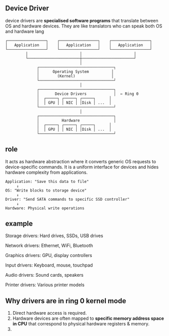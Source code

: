 ## Device Driver
device drivers are **specialised software programs** that translate between OS and hardware devices. They
are like translators who can speak both OS and hardware lang

```
┌─────────────────┐    ┌─────────────────┐    ┌─────────────────┐
│   Application   │    │   Application   │    │   Application   │
└─────────────────┘    └─────────────────┘    └─────────────────┘
         │                       │                       │
         └───────────────────────┼───────────────────────┘
                                 │
              ┌─────────────────────────────────┐
              │      Operating System          │
              │        (Kernel)                │
              └─────────────────────────────────┘
                                 │
              ┌─────────────────────────────────┐
              │       Device Drivers            │  ← Ring 0
              │  ┌─────┐ ┌─────┐ ┌─────┐      │
              │  │ GPU │ │ NIC │ │Disk │ ...  │
              └─────────────────────────────────┘
                                 │
              ┌─────────────────────────────────┐
              │          Hardware               │
              │  ┌─────┐ ┌─────┐ ┌─────┐      │
              │  │ GPU │ │ NIC │ │Disk │ ...  │
              └─────────────────────────────────┘
```

## role
It acts as hardware abstraction where it converts generic OS requests to device-specific commands.
It is a uniform interface for devices and hides hardware complexity from applications.

```
Application: "Save this data to file"
     ↓
OS: "Write blocks to storage device"
     ↓  
Driver: "Send SATA commands to specific SSD controller"
     ↓
Hardware: Physical write operations
```

## example
Storage drivers: Hard drives, SSDs, USB drives

Network drivers: Ethernet, WiFi, Bluetooth

Graphics drivers: GPU, display controllers

Input drivers: Keyboard, mouse, touchpad

Audio drivers: Sound cards, speakers

Printer drivers: Various printer models

## Why drivers are in ring 0 kernel mode
1) Direct hardware access is required. 
2) Hardware devices are often mapped to **specific memory address space in CPU** that correspond
to physical hardware registers & memory.
3) 
